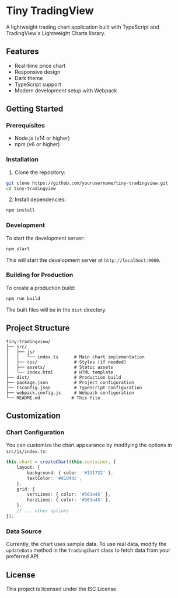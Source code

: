 # Tiny TradingView

A lightweight trading chart application built with TypeScript and TradingView's Lightweight Charts library.

## Features

- Real-time price chart
- Responsive design
- Dark theme
- TypeScript support
- Modern development setup with Webpack

## Getting Started

### Prerequisites

- Node.js (v14 or higher)
- npm (v6 or higher)

### Installation

1. Clone the repository:
```bash
git clone https://github.com/yourusername/tiny-tradingview.git
cd tiny-tradingview
```

2. Install dependencies:
```bash
npm install
```

### Development

To start the development server:

```bash
npm start
```

This will start the development server at `http://localhost:9000`.

### Building for Production

To create a production build:

```bash
npm run build
```

The built files will be in the `dist` directory.

## Project Structure

```
tiny-tradingview/
├── src/
│   ├── js/
│   │   └── index.ts      # Main chart implementation
│   ├── css/              # Styles (if needed)
│   ├── assets/           # Static assets
│   └── index.html        # HTML template
├── dist/                 # Production build
├── package.json          # Project configuration
├── tsconfig.json         # TypeScript configuration
├── webpack.config.js     # Webpack configuration
└── README.md            # This file
```

## Customization

### Chart Configuration

You can customize the chart appearance by modifying the options in `src/js/index.ts`:

```typescript
this.chart = createChart(this.container, {
    layout: {
        background: { color: '#131722' },
        textColor: '#d1d4dc',
    },
    grid: {
        vertLines: { color: '#363a45' },
        horzLines: { color: '#363a45' },
    },
    // ... other options
});
```

### Data Source

Currently, the chart uses sample data. To use real data, modify the `updateData` method in the `TradingChart` class to fetch data from your preferred API.

## License

This project is licensed under the ISC License. 